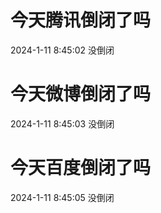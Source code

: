 # 今天腾讯倒闭了吗

2024-1-11 8:45:02 没倒闭

# 今天微博倒闭了吗

2024-1-11 8:45:03 没倒闭

# 今天百度倒闭了吗

2024-1-11 8:45:05 没倒闭

